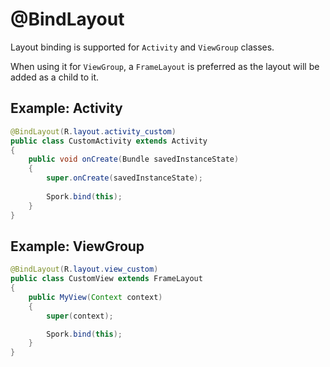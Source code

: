 # @BindLayout

Layout binding is supported for `Activity` and `ViewGroup` classes.

When using it for `ViewGroup`, a `FrameLayout` is preferred as the layout will be added as a child to it.

## Example: Activity

```java
@BindLayout(R.layout.activity_custom)
public class CustomActivity extends Activity
{
	public void onCreate(Bundle savedInstanceState)
	{
		super.onCreate(savedInstanceState);
		
		Spork.bind(this);
	}
}
```

## Example: ViewGroup

```java
@BindLayout(R.layout.view_custom)
public class CustomView extends FrameLayout
{
	public MyView(Context context)
	{
		super(context);

		Spork.bind(this);
	}
}
```
